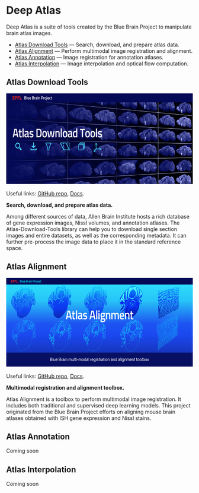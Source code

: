 # Deep Atlas

Deep Atlas is a suite of tools created by the Blue Brain Project to manipulate brain atlas images. 
- [Atlas Download Tools](#atldld) — Search, download, and prepare atlas data.
- [Atlas Alignment](#atlalign) — Perform multimodal image registration and alignment.
- [Atlas Annotation](#atlannot) — Image registration for annotation atlases.
- [Atlas Interpolation](#atlinter) — Image interpolation and optical flow computation.

## <a name="atldld"></a> Atlas Download Tools

<img src="images/Atlas-Download-Tools-banner.jpg" height="244" width="610"/>

Useful links: [GitHub repo](https://github.com/BlueBrain/Atlas-Download-Tools), [Docs](https://atlas-download-tools.readthedocs.io/en/latest/).

**Search, download, and prepare atlas data.**

Among different sources of data, Allen Brain Institute hosts a rich database of gene expression images, Nissl volumes, and annotation atlases. The Atlas-Download-Tools library can help you to download single section images and entire datasets, as well as the corresponding metadata. It can further pre-process the image data to place it in the standard reference space.


## <a name="atlalign"></a> Atlas Alignment

<img src="images/Atlas_Alignment_banner.jpg" height="239" width="598"/>

Useful links: [GitHub repo](https://github.com/BlueBrain/atlas-alignment), [Docs](https://atlas-alignment.readthedocs.io/en/latest/).

**Multimodal registration and alignment toolbox.**

Atlas Alignment is a toolbox to perform multimodal image registration. It includes both traditional and supervised deep learning models. This project originated from the Blue Brain Project efforts on aligning mouse brain atlases obtained with ISH gene expression and Nissl stains.


## <a name="atlannot"></a> Atlas Annotation

Coming soon

## <a name="atlinter"></a> Atlas Interpolation

Coming soon
